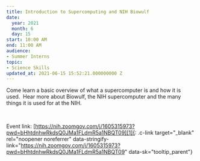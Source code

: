 ```yaml
---
title: Introduction to Supercomputing and NIH Biowulf
date:
  year: 2021
  month: 6
  day: 15
start: 10:00 AM
end: 11:00 AM
audience:
- Summer Interns
topic:
- Science Skills
updated_at: 2021-06-15 15:52:21.000000000 Z
---
```

Come learn a basic overview of what a supercomputer is and how it is
used.  Hear more about Biowulf, the NIH supercomputer and the many
things it is used for at the NIH.

 

Event
link: [https://nih.zoomgov.com/j/1605315973?pwd=bHhtdnhwRkdsQ0JMa1FLdmR5a1NBQT09][1]{:
.c-link target="_blank" rel="noopener noreferrer"
data-stringify-link="https://nih.zoomgov.com/j/1605315973?pwd=bHhtdnhwRkdsQ0JMa1FLdmR5a1NBQT09"
data-sk="tooltip_parent"}



[1]: https://nih.zoomgov.com/j/1605315973?pwd=bHhtdnhwRkdsQ0JMa1FLdmR5a1NBQT09

